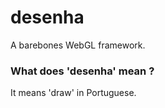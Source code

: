 # desenha
A barebones WebGL framework.

### What does 'desenha' mean ?
It means 'draw' in Portuguese.